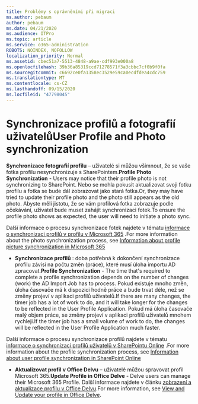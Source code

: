 ```yaml
---
title: Problémy s oprávněními při migraci
ms.author: pebaum
author: pebaum
ms.date: 04/21/2020
ms.audience: ITPro
ms.topic: article
ms.service: o365-administration
ROBOTS: NOINDEX, NOFOLLOW
localization_priority: Normal
ms.assetid: cbec51a7-5513-4848-a9ae-cdf993e000a8
ms.openlocfilehash: 39b36a85319ccd71278571f3a3cbbc7cf0b9f0fa
ms.sourcegitcommit: c6692ce0fa1358ec3529e59ca0ecdfdea4cdc759
ms.translationtype: MT
ms.contentlocale: cs-CZ
ms.lasthandoff: 09/15/2020
ms.locfileid: "47798045"
---
```

# <a name="user-profile-and-photo-synchronization"></a><span data-ttu-id="94ec9-102">Synchronizace profilů a fotografií uživatelů</span><span class="sxs-lookup"><span data-stu-id="94ec9-102">User Profile and Photo synchronization</span></span>

 <span data-ttu-id="94ec9-103">**Synchronizace fotografií profilu** – uživatelé si můžou všimnout, že se vaše fotka profilu nesynchronizuje s SharePointem.</span><span class="sxs-lookup"><span data-stu-id="94ec9-103">**Profile Photo Synchronization** - Users may notice that their profile photo is not synchronizing to SharePoint.</span></span> <span data-ttu-id="94ec9-104">Nebo se mohla pokusit aktualizovat svoji fotku profilu a fotka se bude dál zobrazovat jako stará fotka.</span><span class="sxs-lookup"><span data-stu-id="94ec9-104">Or, they may have tried to update their profile photo and the photo still appears as the old photo.</span></span> <span data-ttu-id="94ec9-105">Abyste měli jistotu, že se vám profilová fotka zobrazuje podle očekávání, uživatel bude muset zahájit synchronizaci fotek.</span><span class="sxs-lookup"><span data-stu-id="94ec9-105">To ensure the profile photo shows as expected, the user will need to initiate a photo sync.</span></span> 
  
<span data-ttu-id="94ec9-106">Další informace o procesu synchronizace fotek najdete v tématu [informace o synchronizaci profilů v profilu v Microsoft 365](https://go.microsoft.com/fwlink/?linkid=2022634) .</span><span class="sxs-lookup"><span data-stu-id="94ec9-106">For more information about the photo synchronization process, see [Information about profile picture synchronization in Microsoft 365](https://go.microsoft.com/fwlink/?linkid=2022634)</span></span>
  
- <span data-ttu-id="94ec9-107">**Synchronizace profilů** : doba potřebná k dokončení synchronizace profilu závisí na počtu změn (práce), které musí úloha importu AD zpracovat.</span><span class="sxs-lookup"><span data-stu-id="94ec9-107">**Profile Synchronization** - The time that's required to complete a profile synchronization depends on the number of changes (work) the AD Import Job has to process.</span></span> <span data-ttu-id="94ec9-108">Pokud existuje mnoho změn, úloha časovače má k dispozici hodně práce a bude trvat déle, než se změny projeví v aplikaci profilů uživatelů.</span><span class="sxs-lookup"><span data-stu-id="94ec9-108">If there are many changes, the timer job has a lot of work to do, and it will take longer for the changes to be reflected in the User Profile Application.</span></span> <span data-ttu-id="94ec9-109">Pokud má úloha časovače malý objem práce, se změny projeví v aplikaci profilů uživatelů mnohem rychleji.</span><span class="sxs-lookup"><span data-stu-id="94ec9-109">If the timer job has a small volume of work to do, the changes will be reflected in the User Profile Application much faster.</span></span> 
  
<span data-ttu-id="94ec9-110">Další informace o procesu synchronizace profilů najdete v tématu [informace o synchronizaci profilů uživatelů v SharePointu Online](https://go.microsoft.com/fwlink/?linkid=2022639) .</span><span class="sxs-lookup"><span data-stu-id="94ec9-110">For more information about the profile synchronization process, see [Information about user profile synchronization in SharePoint Online](https://go.microsoft.com/fwlink/?linkid=2022639)</span></span>
    
- <span data-ttu-id="94ec9-111">**Aktualizovat profil v Office Delvu** – uživatelé můžou spravovat profil Microsoft 365.</span><span class="sxs-lookup"><span data-stu-id="94ec9-111">**Update Profile in Office Delve** - Delve users can manage their Microsoft 365 Profile.</span></span> <span data-ttu-id="94ec9-112">Další informace najdete v článku [zobrazení a aktualizace profilu v Office Delvu](https://support.office.com/article/View-and-update-your-profile-in-Office-Delve-4e84343b-eedf-45a1-aeb9-8627ccca14ba).</span><span class="sxs-lookup"><span data-stu-id="94ec9-112">For more information, see [View and Update your profile in Office Delve](https://support.office.com/article/View-and-update-your-profile-in-Office-Delve-4e84343b-eedf-45a1-aeb9-8627ccca14ba).</span></span>
    

